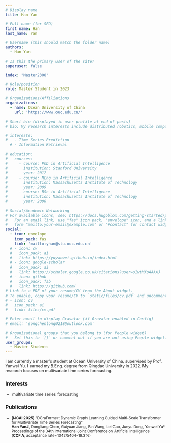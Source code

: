 ```yaml
---
# Display name
title: Han Yan

# Full name (for SEO)
first_name: Han
last_name: Yan

# Username (this should match the folder name)
authors:
  - Han Yan

# Is this the primary user of the site?
superuser: false

index: "Master2308"

# Role/position
role: Master Student in 2023

# Organizations/Affiliations
organizations:
  - name: Ocean University of China
    url: 'https://www.ouc.edu.cn/'

# Short bio (displayed in user profile at end of posts)
# bio: My research interests include distributed robotics, mobile computing and programmable matter.

# interests:
#   - Time Series Prediction
  # - Information Retrieval

# education:
#   courses:
#     - course: PhD in Artificial Intelligence
#       institution: Stanford University
#       year: 2012
#     - course: MEng in Artificial Intelligence
#       institution: Massachusetts Institute of Technology
#       year: 2009
#     - course: BSc in Artificial Intelligence
#       institution: Massachusetts Institute of Technology
#       year: 2008

# Social/Academic Networking
# For available icons, see: https://docs.hugoblox.com/getting-started/page-builder/#icons
#   For an email link, use "fas" icon pack, "envelope" icon, and a link in the
#   form "mailto:your-email@example.com" or "#contact" for contact widget.
social:
  - icon: envelope
    icon_pack: fas
    link: 'mailto:yhan@stu.ouc.edu.cn'
  # - icon: cv
  #   icon_pack: ai
  #   link: https://yuyanwei.github.io/index.html
  # - icon: google-scholar
  #   icon_pack: ai
  #   link: https://scholar.google.co.uk/citations?user=sIwtMXoAAAAJ
  # - icon: github
  #   icon_pack: fab
  #   link: https://github.com/
# Link to a PDF of your resume/CV from the About widget.
# To enable, copy your resume/CV to `static/files/cv.pdf` and uncomment the lines below.
# - icon: cv
#   icon_pack: ai
#   link: files/cv.pdf

# Enter email to display Gravatar (if Gravatar enabled in Config)
# email: 'songchenlong0218@outlook.com'

# Organizational groups that you belong to (for People widget)
#   Set this to `[]` or comment out if you are not using People widget.
user_groups:
  - Master Students
---
```


<div style="font-size: 0.9em;"> <!-- 调小至原字体的90% -->

I am currently a master\'s student at Ocean University of China, supervised by Prof. Yanwei Yu. I earned my B.Eng. degree from Qingdao University in 2022. My research focuses on multivariate time series forecasting.    

</div>

### Interests
<div style="font-size: 0.9em;"> <!-- 调小至原字体的90% -->

- multivariate time series forecasting

</div>


### Publications
<div style="font-size: 0.83em;"> <!-- 调小至原字体的90% -->

- **[IJCAI 2025]** \"DGraFormer: Dynamic Graph Learning Guided Multi-Scale Transformer for Multivariate Time Series Forecasting\"     
  **Han Yan#**, Dongliang Chen, Guiyuan Jiang, Bin Wang, Lei Cao, Junyu Dong, Yanwei Yu*     
  Proceedings of the 34th International Joint Conference on Artificial Intelligence    
  (**CCF A**, acceptance rate=1042/5404=19.3%)    

</div>

